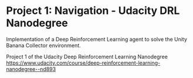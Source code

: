# Project 1: Navigation - Udacity DRL Nanodegree
Implementation of a Deep Reinforcement Learning agent to solve the Unity Banana Collector environment. 

Project 1 of the Udacity Deep Reinforcement Learning Nanodegree https://www.udacity.com/course/deep-reinforcement-learning-nanodegree--nd893
